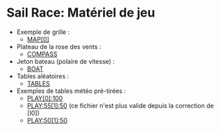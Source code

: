 Sail Race: Matériel de jeu
==========================

- Exemple de grille :
    - [MAP\[0\]](./components/MAP[0].png)
- Plateau de la rose des vents :
    - [COMPASS](./components/COMPASS.png)
- Jeton bateau (polaire de vitesse) :
    - [BOAT](./components/BOAT.png)
- Tables aléatoires :
    - [TABLES](./components/TABLES)
- Exemples de tables météo pré-tirées :
    - [PLAY\[0\]:100](./components/PLAY[0]:100)
    - [PLAY:55\[1\]:50](./components/PLAY:55[1]:50) (ce fichier n'est plus valide depuis la correction de [I0])
    - [PLAY:50\[1\]:50](./components/PLAY:50[1]:50)
